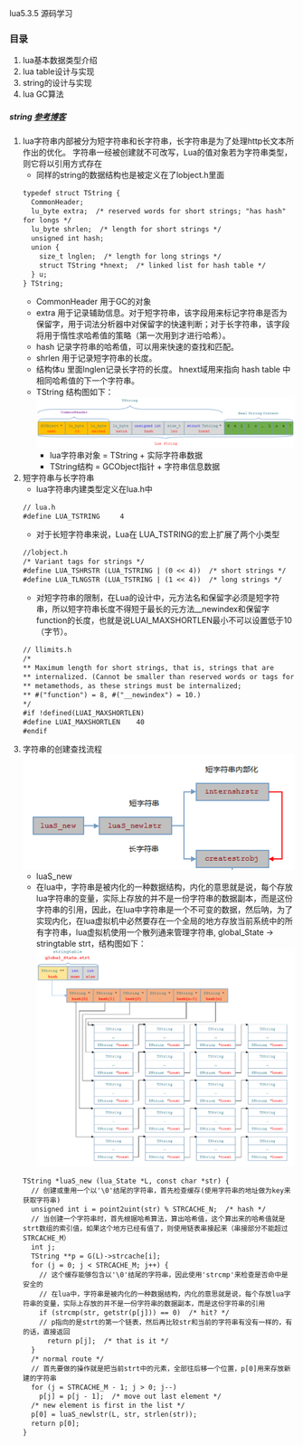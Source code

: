 lua5.3.5 源码学习
### 目录
1. lua基本数据类型介绍
2. lua table设计与实现
3. string的设计与实现
4. lua GC算法

##### string [参考博客](https://www.cnblogs.com/heartchord/p/4561308.html)
1. lua字符串内部被分为短字符串和长字符串，长字符串是为了处理http长文本所作出的优化。
字符串一经被创建就不可改写，Lua的值对象若为字符串类型，则它将以引用方式存在
	- 同样的string的数据结构也是被定义在了lobject.h里面
	```
	typedef struct TString {
	  CommonHeader;
	  lu_byte extra;  /* reserved words for short strings; "has hash" for longs */
	  lu_byte shrlen;  /* length for short strings */
	  unsigned int hash;
	  union {
	    size_t lnglen;  /* length for long strings */
	    struct TString *hnext;  /* linked list for hash table */
	  } u;
	} TString;
	```
	- CommonHeader 用于GC的对象
	- extra 用于记录辅助信息。对于短字符串，该字段用来标记字符串是否为保留字，用于词法分析器中对保留字的快速判断；对于长字符串，该字段将用于惰性求哈希值的策略（第一次用到才进行哈希）。
	- hash 记录字符串的哈希值，可以用来快速的查找和匹配。
	- shrlen 用于记录短字符串的长度。
	- 结构体u 里面lnglen记录长字符的长度。 hnext域用来指向 hash table 中相同哈希值的下一个字符串。
	- TString 结构图如下：
	![lua string](../pic/c02_01.png)
		- lua字符串对象 = TString + 实际字符串数据
		- TString结构 = GCObject指针 + 字符串信息数据
2. 短字符串与长字符串
	- lua字符串内建类型定义在lua.h中
	```
	// lua.h
	#define LUA_TSTRING		4
	```
	- 对于长短字符串来说，Lua在 LUA_TSTRING的宏上扩展了两个小类型
	```
	//lobject.h
	/* Variant tags for strings */
	#define LUA_TSHRSTR	(LUA_TSTRING | (0 << 4))  /* short strings */
	#define LUA_TLNGSTR	(LUA_TSTRING | (1 << 4))  /* long strings */
	```
	- 对短字符串的限制，在Lua的设计中，元方法名和保留字必须是短字符串，所以短字符串长度不得短于最长的元方法__newindex和保留字function的长度，也就是说LUAI_MAXSHORTLEN最小不可以设置低于10（字节）。
	```
	// llimits.h
	/*
	** Maximum length for short strings, that is, strings that are
	** internalized. (Cannot be smaller than reserved words or tags for
	** metamethods, as these strings must be internalized;
	** #("function") = 8, #("__newindex") = 10.)
	*/
	#if !defined(LUAI_MAXSHORTLEN)
	#define LUAI_MAXSHORTLEN	40
	#endif
	```
3. 字符串的创建查找流程
	![string init](../pic/c02_02.png)
	- luaS_new
	- 在lua中，字符串是被内化的一种数据结构，内化的意思就是说，每个存放lua字符串的变量，实际上存放的并不是一份字符串的数据副本，而是这份字符串的引用，因此，在lua中字符串是一个不可变的数据，然后呐，为了实现内化，在lua虚拟机中必然要存在一个全局的地方存放当前系统中的所有字符串，lua虚拟机使用一个散列通来管理字符串, global_State -> stringtable strt，结构图如下：
	![stringtable](../pic/c02_03.png)
	```
	TString *luaS_new (lua_State *L, const char *str) {
	  // 创建或重用一个以'\0'结尾的字符串，首先检查缓存(使用字符串的地址做为key来获取字符串)
	  unsigned int i = point2uint(str) % STRCACHE_N;  /* hash */
	  // 当创建一个字符串时，首先根据哈希算法，算出哈希值，这个算出来的哈希值就是strt数组的索引值，如果这个地方已经有值了，则使用链表串接起来（串接部分不能超过STRCACHE_M）
	  int j;
	  TString **p = G(L)->strcache[i];
	  for (j = 0; j < STRCACHE_M; j++) {
  		// 这个缓存能够包含以'\0'结尾的字符串，因此使用'strcmp'来检查是否命中是安全的
  		// 在lua中，字符串是被内化的一种数据结构，内化的意思就是说，每个存放lua字符串的变量，实际上存放的并不是一份字符串的数据副本，而是这份字符串的引用
	    if (strcmp(str, getstr(p[j])) == 0)  /* hit? */
	    // p指向的是strt的第一个链表，然后再比较str和当前的字符串有没有一样的，有的话，直接返回
	      return p[j];  /* that is it */
	  }
	  /* normal route */
	  // 首先要做的操作就是把当前strt中的元素，全部往后移一个位置，p[0]用来存放新建的字符串
	  for (j = STRCACHE_M - 1; j > 0; j--)
	    p[j] = p[j - 1];  /* move out last element */
	  /* new element is first in the list */
	  p[0] = luaS_newlstr(L, str, strlen(str));
	  return p[0];
	}
	```
